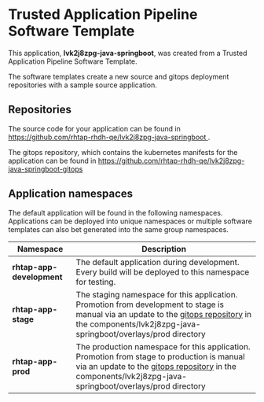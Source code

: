 # Trusted Application Pipeline Software Template

This application, **lvk2j8zpg-java-springboot**, was created from a Trusted Application Pipeline Software Template.

The software templates create a new source and gitops deployment repositories with a sample source application. 

## Repositories

The source code for your application can be found in [https://github.com/rhtap-rhdh-qe/lvk2j8zpg-java-springboot ](https://github.com/rhtap-rhdh-qe/lvk2j8zpg-java-springboot ).
 
The gitops repository, which contains the kubernetes manifests for the application can be found in 
[https://github.com/rhtap-rhdh-qe/lvk2j8zpg-java-springboot-gitops ](https://github.com/rhtap-rhdh-qe/lvk2j8zpg-java-springboot-gitops ) 

## Application namespaces 

The default application will be found in the following namespaces. Applications can be deployed into unique namespaces or multiple software templates can also bet generated into the same group namespaces.  

|  Namespace   |  Description   |  
| -------- | -------- |   
| **rhtap-app-development** | The default application during development. Every build will be deployed to this namespace for testing. | 
| **rhtap-app-stage** | The staging namespace for this application. Promotion from development to stage is manual via an update to the [gitops repository](https://github.com/rhtap-rhdh-qe/lvk2j8zpg-java-springboot-gitops ) in the components/lvk2j8zpg-java-springboot/overlays/prod directory |  
| **rhtap-app-prod** | The production namespace for this application. Promotion from stage to production is manual via an update to the [gitops repository](https://github.com/rhtap-rhdh-qe/lvk2j8zpg-java-springboot-gitops ) in the components/lvk2j8zpg-java-springboot/overlays/prod directory | 